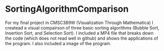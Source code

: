 # SortingAlgorithmComparison
For my final project in CMSC389W (Visualization Through Mathematica) I createad a visual compairson of three basic sorting algorithms (Bubble Sort, Insertion Sort, and Selection Sort). I included a MP4 file that breaks down the code (which does not read well in github) and shows the applications of the program. I also included a image of the program. 
